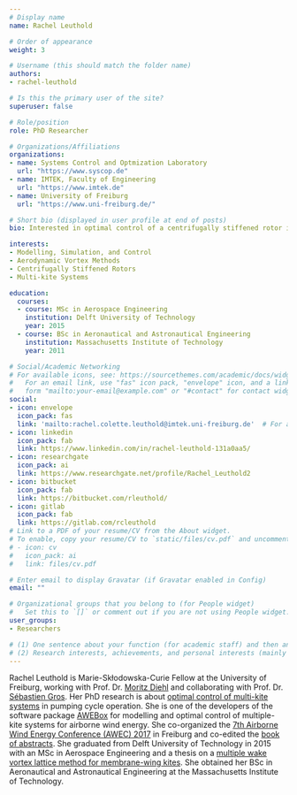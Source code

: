 ```yaml
---
# Display name
name: Rachel Leuthold

# Order of appearance
weight: 3

# Username (this should match the folder name)
authors:
- rachel-leuthold

# Is this the primary user of the site?
superuser: false

# Role/position
role: PhD Researcher

# Organizations/Affiliations
organizations:
- name: Systems Control and Optmization Laboratory
  url: "https://www.syscop.de"
- name: IMTEK, Faculty of Engineering
  url: "https://www.imtek.de"
- name: University of Freiburg
  url: "https://www.uni-freiburg.de/"

# Short bio (displayed in user profile at end of posts)
bio: Interested in optimal control of a centrifugally stiffened rotor in pumping cycle operation.

interests:
- Modelling, Simulation, and Control
- Aerodynamic Vortex Methods
- Centrifugally Stiffened Rotors
- Multi-kite Systems

education:
  courses:
  - course: MSc in Aerospace Engineering
    institution: Delft University of Technology
    year: 2015
  - course: BSc in Aeronautical and Astronautical Engineering
    institution: Massachusetts Institute of Technology
    year: 2011

# Social/Academic Networking
# For available icons, see: https://sourcethemes.com/academic/docs/widgets/#icons
#   For an email link, use "fas" icon pack, "envelope" icon, and a link in the
#   form "mailto:your-email@example.com" or "#contact" for contact widget.
social:
- icon: envelope
  icon_pack: fas
  link: 'mailto:rachel.colette.leuthold@imtek.uni-freiburg.de'  # For a direct email link, use "mailto:test@example.org".
- icon: linkedin
  icon_pack: fab
  link: https://www.linkedin.com/in/rachel-leuthold-131a0aa5/
- icon: researchgate
  icon_pack: ai
  link: https://www.researchgate.net/profile/Rachel_Leuthold2
- icon: bitbucket
  icon_pack: fab
  link: https://bitbucket.com/rleuthold/
- icon: gitlab
  icon_pack: fab
  link: https://gitlab.com/rcleuthold
# Link to a PDF of your resume/CV from the About widget.
# To enable, copy your resume/CV to `static/files/cv.pdf` and uncomment the lines below.  
# - icon: cv
#   icon_pack: ai
#   link: files/cv.pdf

# Enter email to display Gravatar (if Gravatar enabled in Config)
email: ""

# Organizational groups that you belong to (for People widget)
#   Set this to `[]` or comment out if you are not using People widget.  
user_groups:
- Researchers

# (1) One sentence about your function (for academic staff) and then another sentence about your role(s) within the training network
# (2) Research interests, achievements, and personal interests (mainly for researchers)
---
```


Rachel Leuthold is Marie-Skłodowska-Curie Fellow at the University of Freiburg, working with Prof. Dr. [Moritz Diehl](/authors/moritz-diehl/) and collaborating with Prof. Dr. [Sébastien Gros](/authors/sebastien-gros). Her PhD research is about [optimal control of multi-kite systems](/project/esr03/) in pumping cycle operation. She is one of the developers of the software package [AWEBox](https://github.com/awebox/awebox) for modelling and optimal control of multiple-kite systems for airborne wind energy. She co-organized the [7th Airborne Wind Energy Conference (AWEC) 2017](http://www.awec2017.com/) in Freiburg and co-edited the [book of abstracts](https://doi.org/10.6094/UNIFR/12994). She graduated from Delft University of Technology in 2015 with an MSc in Aerospace Engineering and a thesis on a [multiple wake vortex lattice method for membrane-wing kites](http://resolver.tudelft.nl/uuid:4c2f34c2-d465-491a-aa64-d991978fedf4). She obtained her BSc in Aeronautical and Astronautical Engineering at the Massachusetts Institute of Technology.
